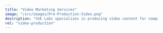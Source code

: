 ```yaml
---
title: "Video Marketing Services"
image: "/src/images/Pre-Production-Video.png"
description: "Vek Labs specializes in producing video content for companies from nearly any industry in Calgary and across Alberta. We have worked on video marketing projects for the entertainment industry, corporate companies, oil & gas companies, and political campaigns. How can we help you create a visually stunning piece of film to help market your company or project? Contact us today to find out."
rel: "video-production"
---
```

